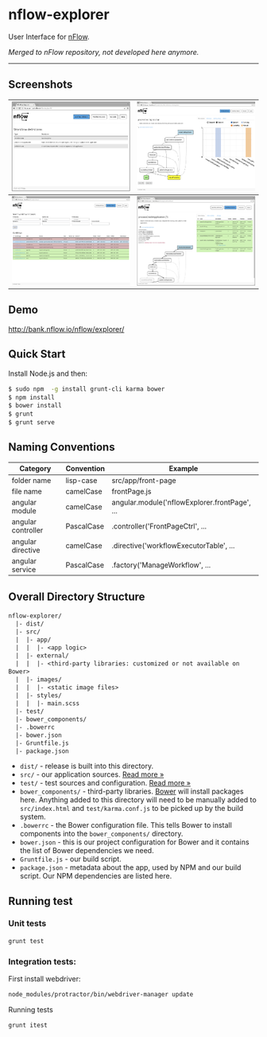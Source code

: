 # nflow-explorer

User Interface for [nFlow](https://github.com/NitorCreations/nflow).

_Merged to nFlow repository, not developed here anymore._
***

## Screenshots
|<img src="https://raw.githubusercontent.com/NitorCreations/nflow-explorer/master/screenshots/nflow-explorer-workflow-definition-list.png" width="240" height="180">|<img src="https://raw.githubusercontent.com/NitorCreations/nflow-explorer/master/screenshots/nflow-explorer-workflow-definition.png" width="240" height="180">|
|-|-|
|<img src="https://raw.githubusercontent.com/NitorCreations/nflow-explorer/master/screenshots/nflow-explorer-workflow-instance-list.png" width="240" height="180">|<img src="https://raw.githubusercontent.com/NitorCreations/nflow-explorer/master/screenshots/nflow-explorer-workflow-instance.png" width="240" height="180">|

## Demo

http://bank.nflow.io/nflow/explorer/

## Quick Start

Install Node.js and then:

```sh
$ sudo npm  -g install grunt-cli karma bower
$ npm install
$ bower install
$ grunt
$ grunt serve
```

## Naming Conventions

Category|Convention|Example
--------|----------|-------
folder name|lisp-case|  src/app/front-page
file name|camelCase|frontPage.js
angular module|camelCase|angular.module('nflowExplorer.frontPage', ...
angular controller|PascalCase|.controller('FrontPageCtrl', ...
angular directive|camelCase|.directive('workflowExecutorTable', ...
angular service|PascalCase|.factory('ManageWorkflow', ...

## Overall Directory Structure

```
nflow-explorer/
  |- dist/
  |- src/
  |  |- app/
  |  |  |- <app logic>
  |  |- external/
  |  |  |- <third-party libraries: customized or not available on Bower>
  |  |- images/
  |  |  |- <static image files>
  |  |- styles/
  |  |  |- main.scss
  |- test/
  |- bower_components/
  |- .bowerrc
  |- bower.json
  |- Gruntfile.js
  |- package.json
```

- `dist/` - release is built into this directory.
- `src/` - our application sources. [Read more &raquo;](src/README.md)
- `test/` - test sources and configuration. [Read more &raquo;](test/README.md)
- `bower_components/` - third-party libraries. [Bower](http://bower.io) will install packages here. Anything added to this directory will need to be manually
  added to `src/index.html` and `test/karma.conf.js` to be picked up by the build system.
- `.bowerrc` - the Bower configuration file. This tells Bower to install components into the `bower_components/` directory.
- `bower.json` - this is our project configuration for Bower and it contains the list of Bower dependencies we need.
- `Gruntfile.js` - our build script.
- `package.json` - metadata about the app, used by NPM and our build script. Our NPM dependencies are listed here.

## Running test

### Unit tests

```sh
grunt test
```

### Integration tests:

First install webdriver: 

```sh 
node_modules/protractor/bin/webdriver-manager update
```

Running tests

```sh
grunt itest
```
